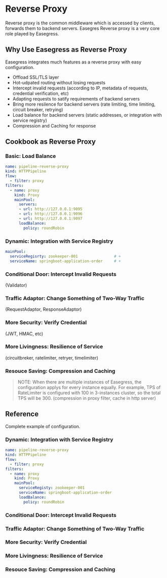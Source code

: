 # Reverse Proxy
Reverse proxy is the common middleware which is  accessed by clients, forwards them to backend servers. Easegres Reverse proxy is a very core role played by Easegress.
## Why Use Easegress as Reverse Proxy
Easegress integrates much features as a reverse proxy with easy configuration.
- Offload SSL/TLS layer
- Hot-udpated routing without losing requests
- Intercept invalid requests (according to IP, metadata of requests, credential verification, etc)
- Adapting requests to satify requirements of backend servers
- Bring more resilence for backend servers (rate limiting, time limiting, circuit breaker, retrying)
- Load balance for backend servers (static addresses, or integration with service registry)
- Compression and Caching for response
## Cookbook as Reverse Proxy
### Basic: Load Balance
```yaml
name: pipeline-reverse-proxy
kind: HTTPPipeline
flow:
  - filter: proxy
filters:
  - name: proxy
    kind: Proxy
    mainPool:
      servers:
      - url: http://127.0.0.1:9095
      - url: http://127.0.0.1:9096
      - url: http://127.0.0.1:9097
      loadBalance:
        policy: roundRobin
```
### Dynamic: Integration with Service Registry
```yaml
mainPool:
  serviceRegisrty: zookeeper-001				# +
  serviceName: springboot-application-order		# +
```
### Conditional Door: Intercept Invalid Requests
(Validator)
### Traffic Adaptor: Change Something of Two-Way Traffic
(RequestAdaptor, ResponseAdaptor)
### More Security: Verify Credential
(JWT, HMAC, etc)
### More Livingness: Resilience of Service
(circuitbreker, ratelimiter, retryer, timelimiter)
### Resouce Saving: Compression and Caching
> NOTE: When there are multiple instances of Easegress, the configuration applys for every instance equally. For example, TPS of RateLimiter is configured with 100 in 3-instances cluster, so the total TPS will be 300.
(compression in proxy filter, cache in http server)
## Reference
Complete example of configuration.
### Dynamic: Integration with Service Registry
```yaml
name: pipeline-reverse-proxy
kind: HTTPPipeline
flow:
  - filter: proxy
filters:
  - name: proxy
    kind: Proxy
    mainPool:
      serviceRegisty: zookeeper-001
      serviceName: springboot-application-order
      loadBalance:
        policy: roundRobin
```
### Conditional Door: Intercept Invalid Requests
### Traffic Adaptor: Change Something of Two-Way Traffic
### More Security: Verify Credential
### More Livingness: Resilience of Service
### Resouce Saving: Compression and Caching
